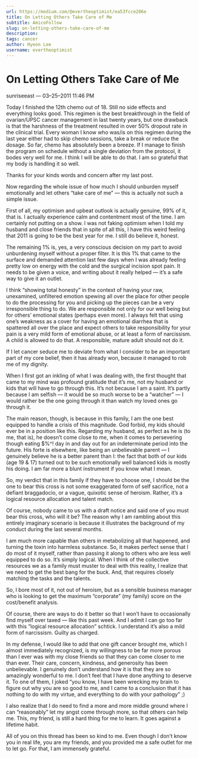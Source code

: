 ```yaml
---
url: https://medium.com/@evertheoptimist/ea53fcce206e
title: On Letting Others Take Care of Me
subtitle: AmicoFollow
slug: on-letting-others-take-care-of-me
description: 
tags: cancer
author: Hyeon Lee
username: evertheoptimist
---
```


# On Letting Others Take Care of Me

sunriseeast — 03–25–2011 11:46 PM

Today I finished the 12th chemo out of 18. Still no side effects and everything looks good. This regimen is the best breakthrough in the field of ovarian/UPSC cancer management in last twenty years, but one drawback is that the harshness of the treatment resulted in over 50% dropout rate in the clinical trial. Every woman I know who was/is on this regimen during the last year either had to skip chemo sessions, take a break or reduce the dosage. So far, chemo has absolutely been a breeze. If I manage to finish the program on schedule without a single deviation from the protocol, it bodes very well for me. I think I will be able to do that. I am so grateful that my body is handling it so well.

Thanks for your kinds words and concern after my last post.

Now regarding the whole issue of how much I should unburden myself emotionally and let others “take care of me” — this is actually not such a simple issue.

First of all, my optimism and upbeat outlook is actually genuine, 99% of it, that is. I actually experience calm and contentment most of the time. I am certainly not putting on a show. I was not faking optimism when I told my husband and close friends that in spite of all this, I have this weird feeling that 2011 is going to be the best year for me. I still do believe it, honest.

The remaining 1% is, yes, a very conscious decision on my part to avoid unburdening myself without a proper filter. It is this 1% that came to the surface and demanded attention last few days when I was already feeling pretty low on energy with the cold and the surgical incision spot pain. It needs to be given a voice, and writing about it really helped — it’s a safe way to give it an outlet.

I think “showing total honesty” in the context of having your raw, unexamined, unfiltered emotion spewing all over the place for other people to do the processing for you and picking up the pieces can be a very irresponsible thing to do. We are responsible not only for our well being but for others’ emotional states (perhaps even more). I always felt that using one’s weakness as a cover for having an emotional diarrhea that is spattered all over the place and expect others to take responsibility for your pain is a very mild form of emotional abuse, or at least a form of narcissism. A child is allowed to do that. A responsible, mature adult should not do it.

If I let cancer seduce me to deviate from what I consider to be an important part of my core belief, then it has already won, because it managed to rob me of my dignity.

When I first got an inkling of what I was dealing with, the first thought that came to my mind was profound gratitude that it’s me, not my husband or kids that will have to go through this. It’s not because I am a saint. It’s partly because I am selfish — it would be so much worse to be a “watcher” — I would rather be the one going through it than watch my loved ones go through it.

The main reason, though, is because in this family, I am the one best equipped to handle a crisis of this magnitude. God forbid, my kids should ever be in a position like this. Regarding my husband, as perfect as he is (to me, that is), he doesn’t come close to me, when it comes to persevering though eating $%^! day in and day out for an indeterminate period into the future. His forte is elsewhere, like being an unbelievable parent — I genuinely believe he is a better parent than I: the fact that both of our kids (age 19 & 17) turned out to be such emotionally well balanced kids is mostly his doing. I am far more a blunt instrument if you know what I mean.

So, my verdict that in this family if they have to choose one, I should be the one to bear this cross is not some exaggerated form of self sacrifice, not a defiant braggadocio, or a vague, quixotic sense of heroism. Rather, it’s a logical resource allocation and talent match.

Of course, nobody came to us with a draft notice and said one of you must bear this cross, who will it be? The reason why I am rambling about this entirely imaginary scenario is because it illustrates the background of my conduct during the last several months.

I am much more capable than others in metabolizing all that happened, and turning the toxin into harmless substance. So, it makes perfect sense that I do most of it myself, rather than passing it along to others who are less well equipped to do so. It’s simply logical. When I think of the collective resources we as a family must muster to deal with this reality, I realize that we need to get the best bang for the buck. And, that requires closely matching the tasks and the talents.

So, I bore most of it, not out of heroism, but as a sensible business manager who is looking to get the maximum “corporate” (my family) score on the cost/benefit analysis.

Of course, there are ways to do it better so that I won’t have to occasionally find myself over taxed — like this past week. And I admit I can go too far with this “logical resource allocation” schtick. I understand it’s also a mild form of narcissism. Guilty as charged.

In my defense, I would like to add that one gift cancer brought me, which I almost immediately recognized, is my willingness to be far more porous than I ever was with my close friends so that they can come closer to me than ever. Their care, concern, kindness, and generosity has been unbelievable. I genuinely don’t understand how it is that they are so amazingly wonderful to me. I don’t feel that I have done anything to deserve it. To one of them, I joked “you know, I have been wrecking my brain to figure out why you are so good to me, and I came to a conclusion that it has nothing to do with my virtue, and everything to do with your pathology” ;)

I also realize that I do need to find a more and more middle ground where I can “reasonably” let my angst come through more, so that others can help me. This, my friend, is still a hard thing for me to learn. It goes against a lifetime habit.

All of you on this thread has been so kind to me. Even though I don’t know you in real life, you are my friends, and you provided me a safe outlet for me to let go. For that, I am immensely grateful.


